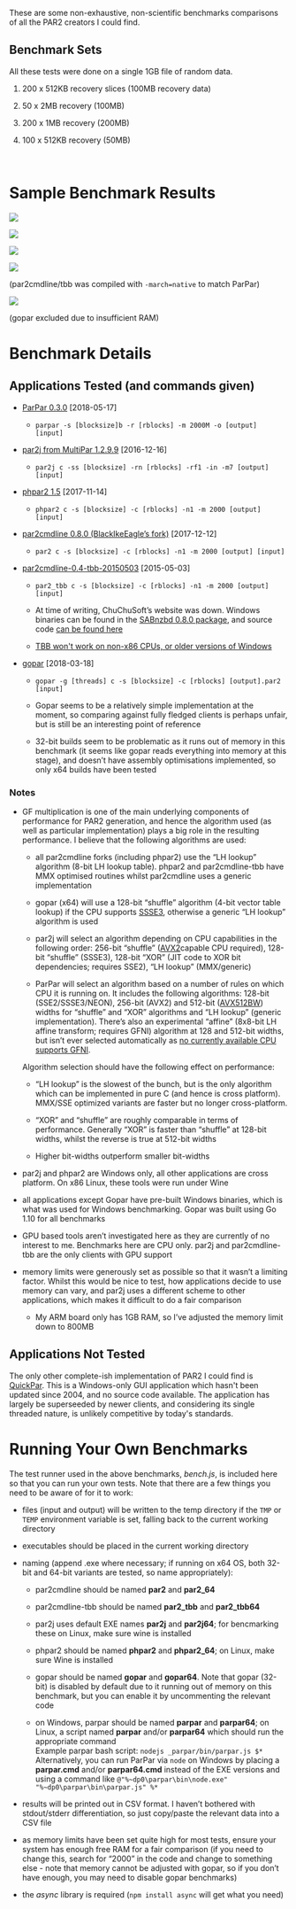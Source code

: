 These are some non-exhaustive, non-scientific benchmarks comparisons of all the
PAR2 creators I could find.

Benchmark Sets
--------------

All these tests were done on a single 1GB file of random data.

1.  200 x 512KB recovery slices (100MB recovery data)

2.  50 x 2MB recovery (100MB)

3.  200 x 1MB recovery (200MB)

4.  100 x 512KB recovery (50MB)

 

Sample Benchmark Results
========================

![](result-3570.png)

![](result-7750.png)

![](result-4160.png)

![](result-7820x.png)

(par2cmdline/tbb was compiled with `-march=native` to match ParPar)

![](result-a53.png)

(gopar excluded due to insufficient RAM)

Benchmark Details
=================

Applications Tested (and commands given)
----------------------------------------

-   [ParPar 0.3.0](https://animetosho.org/app/parpar) [2018-05-17]

    -   `parpar -s [blocksize]b -r [rblocks] -m 2000M -o [output] [input]`

-   [par2j from MultiPar 1.2.9.9](http://hp.vector.co.jp/authors/VA021385)
    [2016-12-16]

    -   `par2j c -ss [blocksize] -rn [rblocks] -rf1 -in -m7 [output] [input]`

-   [phpar2 1.5](http://www.paulhoule.com/phpar2/index.php) [2017-11-14]

    -   `phpar2 c -s [blocksize] -c [rblocks] -n1 -m 2000 [output] [input]`

-   [par2cmdline 0.8.0 (BlackIkeEagle’s
    fork)](https://github.com/Parchive/par2cmdline) [2017-12-12]

    -   `par2 c -s [blocksize] -c [rblocks] -n1 -m 2000 [output] [input]`

-   [par2cmdline-0.4-tbb-20150503](https://web.archive.org/web/20150516233245/www.chuchusoft.com/par2_tbb/download.html)
    [2015-05-03]

    -   `par2_tbb c -s [blocksize] -c [rblocks] -n1 -m 2000 [output] [input]`

    -   At time of writing, ChuChuSoft’s website was down. Windows binaries can
        be found in the [SABnzbd 0.8.0
        package](https://sourceforge.net/projects/sabnzbdplus/files/), and
        source code [can be found
        here](https://github.com/jcfp/par2tbb-chuchusoft-sources/releases/)

    -   [TBB won't work on non-x86 CPUs, or older versions of
        Windows](https://www.threadingbuildingblocks.org/system-requirements)

-   [gopar](https://github.com/akalin/gopar) [2018-03-18]

    -   `gopar -g [threads] c -s [blocksize] -c [rblocks] [output].par2 [input]`

    -   Gopar seems to be a relatively simple implementation at the moment, so
        comparing against fully fledged clients is perhaps unfair, but is still
        be an interesting point of reference

    -   32-bit builds seem to be problematic as it runs out of memory in this
        benchmark (it seems like gopar reads everything into memory at this
        stage), and doesn’t have assembly optimisations implemented, so only x64
        builds have been tested

### Notes

-   GF multiplication is one of the main underlying components of performance
    for PAR2 generation, and hence the algorithm used (as well as particular
    implementation) plays a big role in the resulting performance. I believe
    that the following algorithms are used:

    -   all par2cmdline forks (including phpar2) use the “LH lookup” algorithm
        (8-bit LH lookup table). phpar2 and par2cmdline-tbb have MMX optimised
        routines whilst par2cmdline uses a generic implementation

    -   gopar (x64) will use a 128-bit “shuffle” algorithm (4-bit vector table
        lookup) if the CPU supports
        [SSSE3](https://en.wikipedia.org/wiki/SSSE3#CPUs_with_SSSE3), otherwise
        a generic “LH lookup” algorithm is used

    -   par2j will select an algorithm depending on CPU capabilities in the
        following order: 256-bit “shuffle”
        ([AVX2](https://en.wikipedia.org/wiki/Advanced_Vector_Extensions#CPUs_with_AVX2)capable
        CPU required), 128-bit “shuffle” (SSSE3), 128-bit “XOR” (JIT code to XOR
        bit dependencies; requires SSE2), “LH lookup” (MMX/generic)

    -   ParPar will select an algorithm based on a number of rules on which CPU
        it is running on. It includes the following algorithms: 128-bit
        (SSE2/SSSE3/NEON), 256-bit (AVX2) and 512-bit
        ([AVX512BW](https://en.wikipedia.org/wiki/AVX-512#CPUs_with_AVX-512))
        widths for “shuffle” and “XOR” algorithms and “LH lookup” (generic
        implementation). There’s also an experimental “affine” (8x8-bit LH
        affine transform; requires GFNI) algorithm at 128 and 512-bit widths,
        but isn’t ever selected automatically as [no currently available CPU
        supports
        GFNI](https://fuse.wikichip.org/news/1158/intel-discloses-tremont-a-goldmont-plus-successor/).

    Algorithm selection should have the following effect on performance:

    -   “LH lookup” is the slowest of the bunch, but is the only algorithm which
        can be implemented in pure C (and hence is cross platform). MMX/SSE
        optimized variants are faster but no longer cross-platform.

    -   “XOR” and “shuffle” are roughly comparable in terms of performance.
        Generally “XOR” is faster than “shuffle” at 128-bit widths, whilst the
        reverse is true at 512-bit widths

    -   Higher bit-widths outperform smaller bit-widths

-   par2j and phpar2 are Windows only, all other applications are cross
    platform. On x86 Linux, these tools were run under Wine

-   all applications except Gopar have pre-built Windows binaries, which is what
    was used for Windows benchmarking. Gopar was built using Go 1.10 for all
    benchmarks

-   GPU based tools aren’t investigated here as they are currently of no
    interest to me. Benchmarks here are CPU only. par2j and par2cmdline-tbb are
    the only clients with GPU support

-   memory limits were generously set as possible so that it wasn’t a limiting
    factor. Whilst this would be nice to test, how applications decide to use
    memory can vary, and par2j uses a different scheme to other applications,
    which makes it difficult to do a fair comparison

    -   My ARM board only has 1GB RAM, so I’ve adjusted the memory limit down to
        800MB

Applications Not Tested
-----------------------

The only other complete-ish implementation of PAR2 I could find is
[QuickPar](http://www.quickpar.org.uk/). This is a Windows-only GUI application
which hasn't been updated since 2004, and no source code available. The
application has largely be superseeded by newer clients, and considering its
single threaded nature, is unlikely competitive by today's standards.

Running Your Own Benchmarks
===========================

The test runner used in the above benchmarks, *bench.js*, is included here so
that you can run your own tests. Note that there are a few things you need to be
aware of for it to work:

-   files (input and output) will be written to the temp directory if the `TMP`
    or `TEMP` environment variable is set, falling back to the current working
    directory

-   executables should be placed in the current working directory

-   naming (append .exe where necessary; if running on x64 OS, both 32-bit and
    64-bit variants are tested, so name appropriately):

    -   par2cmdline should be named **par2** and **par2_64**

    -   par2cmdline-tbb should be named **par2_tbb** and **par2_tbb64**

    -   par2j uses default EXE names **par2j** and **par2j64**; for bencmarking
        these on Linux, make sure wine is installed

    -   phpar2 should be named **phpar2** and **phpar2_64**; on Linux, make sure
        Wine is installed

    -   gopar should be named **gopar** and **gopar64**. Note that gopar
        (32-bit) is disabled by default due to it running out of memory on this
        benchmark, but you can enable it by uncommenting the relevant code

    -   on Windows, parpar should be named **parpar** and **parpar64**; on
        Linux, a script named **parpar** and/or **parpar64** which should run
        the appropriate command  
        Example parpar bash script: `nodejs _parpar/bin/parpar.js $*`  
        Alternatively, you can run ParPar via `node` on Windows by placing a
        **parpar.cmd** and/or **parpar64.cmd** instead of the EXE versions and
        using a command like `@"%~dp0\parpar\bin\node.exe"
        "%~dp0\parpar\bin\parpar.js" %*`

-   results will be printed out in CSV format. I haven’t bothered with
    stdout/stderr differentiation, so just copy/paste the relevant data into a
    CSV file

-   as memory limits have been set quite high for most tests, ensure your system
    has enough free RAM for a fair comparison (if you need to change this,
    search for “2000” in the code and change to something else - note that
    memory cannot be adjusted with gopar, so if you don’t have enough, you may
    need to disable gopar benchmarks)

-   the *async* library is required (`npm install async` will get what you need)
